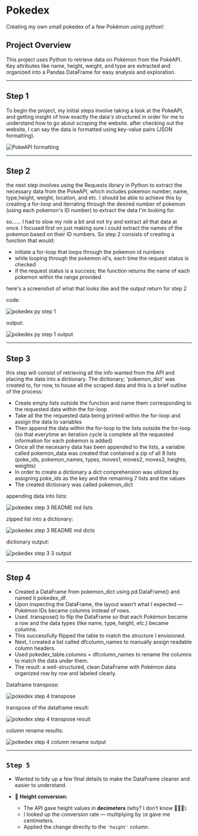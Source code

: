 # Pokedex
Creating my own small pokedex of a few Pokémon using python!

## Project Overview
This project uses Python to retrieve data on Pokémon from the PokéAPI. Key attributes like name, height, weight, and type are extracted and organized into a Pandas DataFrame for easy analysis and exploration.

---

## Step 1
To begin the project, my initial steps involve taking a look at the PokeAPI, and getting insight of how exactly the data's structured in order for me to understand how to go about scraping the website. after checking out the website, I can say the data is formatted using key-value pairs (JSON formatting).

![PokeAPI formatting](https://github.com/user-attachments/assets/fc621132-24ed-44cd-a2ab-0e4718b317fd)

---

## Step 2
the next step involves using the Requests library in Python to extract the necessary data from the PokeAPI, which includes pokemon number, name, type,height, weight, location, and etc. I should be able to achieve this by creating a for-loop and iterrating through the desired number of pokemon (using each pokemon's ID number) to extract the data I'm looking for. 

so......
I had to slow my role a bit and not try and extract all that data at once. I focused first on just making sure i could extract the names of the pokemon based on their ID numbers.
So step 2 consists of creating a function that would:
- initiate a for-loop that loops through the pokemon id numbers
- while looping through the pokemon id's, each time the request status is checked
- if the request status is a success; the function returns the name of each pokemon within the range provided 

here's a screenshot of what that looks like and the output return for step 2

code:

![pokedex py step 1](https://github.com/user-attachments/assets/799ed154-6c7d-4e2a-ba91-2ff9399e47a9)

output:

![pokedex py step 1 output](https://github.com/user-attachments/assets/7f716cba-f455-46fa-b84c-efd6e6c1c859)

---

## Step 3
this step will consist of retrieving all the info wanted from the API and placing the data into a dictionary.
The dictionary; 'pokemon_dict' was created to, for now, to house all the scraped data and this is a brief outline of the process:
- Create empty lists outside the function and name them corresponding to the requested data within the for-loop
- Take all the the requested data being printed within the for-loop and assign the data to variables
- Then append the data within the for-loop to the lists outside the for-loop (so that everytime an iteration cycle is complete all the requested information for each pokemon is added)
- Once all the necesarry data has been appended to the lists, a variable called pokemon_data was created that contained a zip of all 8 lists (poke_ids, pokemon_names, types, moves1, moves2, moves3, heights, weights)
- In order to create a dictionary a dict comprehension was utilized by assigning poke_ids as the key and the remaining 7 lists and the values
- The created dictionary was called pokemon_dict

appending data into lists:

![pokedex step 3 README md lists](https://github.com/user-attachments/assets/c2c0d4c8-ee86-45ee-942e-59c01640bdae)

zipped list into a dictionary:

![pokedex step 3 README md dicts](https://github.com/user-attachments/assets/b58644e0-c014-49d5-9399-58c8b2f5a04c)

dictionary output:

![pokedex step 3 3 output](https://github.com/user-attachments/assets/c52f0fe6-2f2b-4aeb-80fe-cf12e634d577)

---

## Step 4 
- Created a DataFrame from pokemon_dict using pd.DataFrame() and named it pokedex_df.
- Upon inspecting the DataFrame, the layout wasn’t what I expected — Pokémon IDs became columns instead of rows.
- Used .transpose() to flip the DataFrame so that each Pokémon became a row and the data types (like name, type, height, etc.) became columns.
- This successfully flipped the table to match the structure I envisioned.
- Next, I created a list called dfcolumn_names to manually assign readable column headers.
- Used pokedex_table.columns = dfcolumn_names to rename the columns to match the data under them.
- The result: a well-structured, clean DataFrame with Pokémon data organized row by row and labeled clearly.

Dataframe transpose:

![pokedex step 4 transpose](https://github.com/user-attachments/assets/1024ce6c-201b-4d63-b6c0-61594ddd4d38)

transpose  of the dataframe result:

![pokedex step 4 transpose result](https://github.com/user-attachments/assets/5dcc32a0-021a-4135-8f3e-90e054dfa95e)

column rename results:

![pokedex step 4 column rename output](https://github.com/user-attachments/assets/528e2729-bc55-4d68-89dc-a24f7ba5aa29)




---

##  `Step 5 `

- Wanted to tidy up a few final details to make the DataFrame cleaner and easier to understand.

- 📏 **Height conversion:**
  - The API gave height values in **decimeters** (why? I don’t know 🤷🏾‍♂️).
  - I looked up the conversion rate — multiplying by `10` gave me centimeters.
  - Applied the change directly to the `'height'` column.









